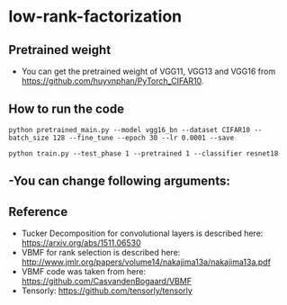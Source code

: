 # low-rank-factorization
## Pretrained weight 
- You can get the pretrained weight of VGG11, VGG13 and VGG16 from https://github.com/huyvnphan/PyTorch_CIFAR10. 
## How to run the code

`python pretrained_main.py --model vgg16_bn --dataset CIFAR10 --batch_size 128 --fine_tune --epoch 30 --lr 0.0001 --save`

`python train.py --test_phase 1 --pretrained 1 --classifier resnet18`

-You can change following arguments:
  - 
## Reference
- Tucker Decomposition for convolutional layers is described here: https://arxiv.org/abs/1511.06530
- VBMF for rank selection is described here: http://www.jmlr.org/papers/volume14/nakajima13a/nakajima13a.pdf
- VBMF code was taken from here: https://github.com/CasvandenBogaard/VBMF
- Tensorly: https://github.com/tensorly/tensorly
